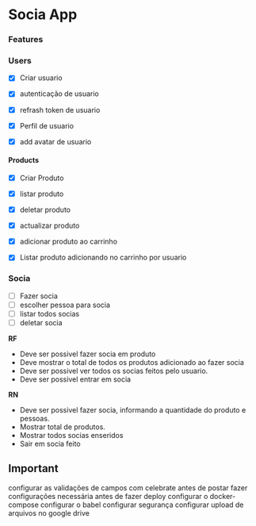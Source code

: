 # Socia App

### Features

### Users
- [x] Criar usuario
- [x] autenticação de usuario 
- [x] refrash token de usuario
- [x] Perfil de usuario
- [x] add avatar de usuario


 #### Products
- [x] Criar Produto 
- [x] listar produto 
- [x] deletar produto 
- [x] actualizar produto 
- [x] adicionar produto ao carrinho
- [x] Listar produto adicionando no carrinho por usuario



### Socia
- [ ] Fazer socia
- [ ] escolher pessoa para socia
- [ ] listar todos socias
- [ ] deletar socia

**RF**
 - Deve ser possivel fazer socia em produto 
 - Deve mostrar o total de todos os produtos adicionado ao fazer socia
 - Deve ser possivel ver todos os socias feitos pelo usuario.
 - Deve ser possivel entrar em socia


**RN**
  - Deve ser possivel fazer socia, informando a quantidade do produto e pessoas.
  - Mostrar total de produtos.
  - Mostrar todos socias enseridos
  - Sair em socia feito




## Important
  configurar as validações de campos com celebrate antes de postar
  fazer configurações necessária antes de fazer deploy 
  configurar o docker-compose
  configurar o babel
  configurar segurança
  configurar upload de arquivos no google drive